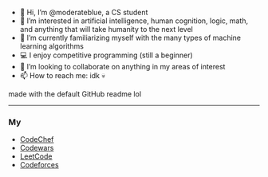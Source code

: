 - 👋 Hi, I’m @moderateblue, a CS student
- 👀 I’m interested in artificial intelligence, human cognition, logic, math, and anything that will take humanity to the next level
- 🌱 I’m currently familiarizing myself with the many types of machine learning algorithms
- 💻 I enjoy competitive programming (still a beginner)
- 💞️ I’m looking to collaborate on anything in my areas of interest
- 📫 How to reach me: idk 💀

made with the default GitHub readme lol

---

### My 
- [CodeChef](https://www.codechef.com/users/bingchilling)<br>
- [Codewars](https://www.codewars.com/users/moderateblue)<br>
- [LeetCode](https://leetcode.com/moderatelybluz/)<br>
- [Codeforces](https://codeforces.com/profile/moderateblue)<br>

<!---
moderateblue/moderateblue is a ✨ special ✨ repository because its `README.md` (this file) appears on your GitHub profile.
You can click the Preview link to take a look at your changes.
--->
